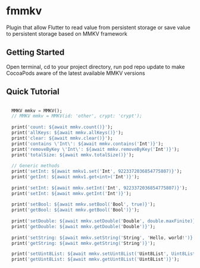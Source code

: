# fmmkv

Plugin that allow Flutter to read value from persistent storage or save value to persistent storage based on MMKV framework

## Getting Started

Open terminal, cd to your project directory, run pod repo update to make CocoaPods aware of the latest available MMKV versions

## Quick Tutorial

```dart

  MMKV mmkv = MMKV();
  // MMKV mmkv = MMKV(id: 'other', crypt: 'crypt');
  
  print('count: ${await mmkv.count()}');
  print('allKeys: ${await mmkv.allKeys()}');
  print('clear: ${await mmkv.clear()}');
  print('contains \'Int\': ${await mmkv.contains('Int')}');
  print('removeByKey \'Int\': ${await mmkv.removeByKey('Int')}');
  print('totalSize: ${await mmkv.totalSize()}');
  
  // Generic methods
  print('setInt: ${await mmkv1.set('Int', 9223372036854775807)}');
  print('getInt: ${await mmkv1.get<int>('Int')}');
  
  print('setInt: ${await mmkv.setInt('Int', 9223372036854775807)}');
  print('setInt: ${await mmkv.getInt('Int')}');
  
  print('setBool: ${await mmkv.setBool('Bool', true)}');
  print('getBool: ${await mmkv.getBool('Bool')}');
  
  print('setDouble: ${await mmkv.setDouble('Double', double.maxFinite)}');
  print('getDouble: ${await mmkv.getDouble('Double')}');
  
  print('setString: ${await mmkv.setString('String', 'Hello, world!')}');
  print('getString: ${await mmkv.getString('String')}');

  print('setUint8List: ${await mmkv.setUint8List('Uint8List', Uint8List.fromList([1, 2, 3],),)}');
  print('getUint8List: ${await mmkv.getUint8List('Uint8List')}');
  
```